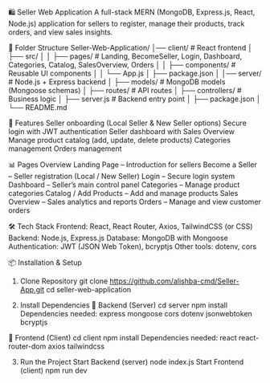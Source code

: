 🛍️ Seller Web Application
A full-stack MERN (MongoDB, Express.js, React, Node.js) application for sellers to register, manage their products, track orders, and view sales insights.

📂 Folder Structure
Seller-Web-Application/
│── client/        # React frontend
│   ├── src/
│   │   ├── pages/          # Landing, BecomeSeller, Login, Dashboard, Categories, Catalog, SalesOverview, Orders
│   │   ├── components/     # Reusable UI components
│   │   └── App.js
│   ├── package.json
│
│── server/        # Node.js + Express backend
│   ├── models/    # MongoDB models (Mongoose schemas)
│   ├── routes/    # API routes
│   ├── controllers/ # Business logic
│   ├── server.js  # Backend entry point
│   ├── package.json
│
└── README.md

🚀 Features
Seller onboarding (Local Seller & New Seller options)
Secure login with JWT authentication
Seller dashboard with Sales Overview
Manage product catalog (add, update, delete products)
Categories management
Orders management

📊 Pages Overview
Landing Page – Introduction for sellers
Become a Seller – Seller registration (Local / New Seller)
Login – Secure login system
Dashboard – Seller’s main control panel
Categories – Manage product categories
Catalog / Add Products – Add and manage products
Sales Overview – Sales analytics and reports
Orders – Manage and view customer orders

🛠️ Tech Stack
Frontend: React, React Router, Axios, TailwindCSS (or CSS)
Backend: Node.js, Express.js
Database: MongoDB with Mongoose
Authentication: JWT (JSON Web Token), bcryptjs
Other tools: dotenv, cors

📦 Installation & Setup
1. Clone Repository
git clone https://github.com/alishba-cmd/Seller-App.git
cd seller-web-application

2. Install Dependencies
🔹 Backend (Server)
cd server
npm install
Dependencies needed:
express
mongoose
cors
dotenv
jsonwebtoken
bcryptjs

🔹 Frontend (Client)
cd client
npm install
Dependencies needed:
react
react-router-dom
axios
tailwindcss 

3. Run the Project
Start Backend (server)
node index.js
Start Frontend (client)
npm run dev
